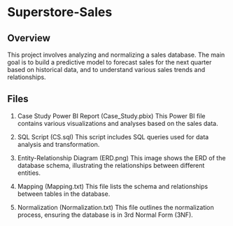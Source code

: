 # Superstore-Sales
## Overview
This project involves analyzing and normalizing a sales database. The main goal is to build a predictive model to forecast sales for the next quarter based on historical data, and to understand various sales trends and relationships.

## Files
1. Case Study Power BI Report (Case_Study.pbix)
This Power BI file contains various visualizations and analyses based on the sales data.

2. SQL Script (CS.sql)
This script includes SQL queries used for data analysis and transformation.

3. Entity-Relationship Diagram (ERD.png)
This image shows the ERD of the database schema, illustrating the relationships between different entities.

4. Mapping (Mapping.txt)
This file lists the schema and relationships between tables in the database.

5. Normalization (Normalization.txt)
This file outlines the normalization process, ensuring the database is in 3rd Normal Form (3NF).

